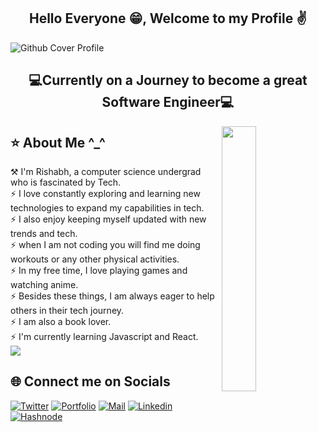 <h2 align="center">Hello Everyone 😁, Welcome to my Profile ✌️</h2>

<!--Github-Cover-Picture-->
![Github Cover Profile](https://github.com/techxrishabh/techxrishabh/assets/132020097/80a24149-f4b1-486d-94a1-f9224ab25b1e)

<h2 align="center">💻Currently on a Journey to become a great Software Engineer💻</h2>

<img width="33%" align="right" src="https://github.com/techxrishabh/techxrishabh/assets/132020097/c0888579-7aed-4d19-8626-3a8d6af7c421">

<h2>⭐ About Me ^_^ </h2>
⚒️ I'm Rishabh, a computer science undergrad who is fascinated by Tech.<br>⚡ I love constantly exploring and learning new technologies to expand my capabilities in tech.<br>⚡ I also enjoy keeping myself updated with new trends and tech.<br> ⚡ when I am not coding you will find me doing workouts or any other physical activities.<br>⚡ In my free time, I love playing games and watching anime.<br> ⚡ Besides these things, I am always eager to help others in their tech journey. <br> ⚡ I am also a book lover. <br>⚡ I'm currently learning Javascript and React.<br>
<img src="https://www.animatedimages.org/data/media/562/animated-line-image-0363.gif">

<h2>🌐 Connect me on Socials</h2>

[![Twitter](https://img.shields.io/badge/-Twitter-black?style=for-the-badge&logo=twitter)](https://twitter.com/techxrishabh)
[![Portfolio](https://img.shields.io/badge/-Portfolio-black?style=for-the-badge&logo=google-chrome&logoColor=white)](https://github.com/techxrishabh)
[![Mail](https://img.shields.io/badge/-Say%20Hi!-black?style=for-the-badge&logo=gmail)](mailto:techxrishabh@gmail.com)
[![Linkedin](https://img.shields.io/badge/-LinkedIn-black?style=for-the-badge&logo=Linkedin)](https://www.linkedin.com/in/techxrishabh/)
[![Hashnode](https://img.shields.io/badge/-Hashnode-black?style=for-the-badge&logo=Hashnode)](https://techxrishabh.hashnode.dev/)












